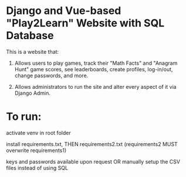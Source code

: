 # Django and Vue-based "Play2Learn" Website with SQL Database

This is a website that: 

1. Allows users to play games, track their "Math Facts" and "Anagram Hunt" game scores, see leaderboards, create profiles, log-in/out, change passwords, and more.

2. Allows administrators to run the site and alter every aspect of it via Django Admin.


# To run:

activate venv in root folder

install requirements.txt, THEN requirements2.txt (requirements2 MUST overwrite requirements1)

keys and passwords available upon request OR manually setup the CSV files instead of using SQL
